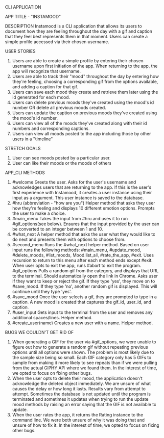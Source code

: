 CLI APPLICATION

APP TITLE - "INSTAMOOD"

DESCRIPTION
Instamood is a CLI application that allows its users to document how they are feeling throughout the day with a gif and caption that they feel best represents them in that moment. Users can create a simple profile accessed via their chosen username.

USER STORIES
1. Users are able to create a simple profile by entering their chosen username upon first initiation of the app. When returning to the app, the app will recognize that username.
2. Users are able to track their "mood" throughout the day by entering how they're feeling, choosing a corresponding gif from the options available, and adding a caption for that gif.
3.	Users can save each mood they create and retrieve them later using the id generated for each mood.
4. Users can delete previous moods they've created using the mood's id number OR  delete all previous moods created.
5. Users can update the caption on previous moods they've created using the mood's id number.
6.	Users can view all of the moods they've created along with their id numbers and corresponding captions.
7. Users can view all moods posted to the app including those by other users in a "timeline"


STRETCH GOALS
1. User can see moods posted by a particular user.
2. User can like their  moods or the moods of others
<!-- 3. User is able to rate their experience with Instamood.#COMPLETED -->
<!-- 4. Instamood is able to store and display all ratings from users. -->
<!-- 5. #average_ratings is able to produce an average of all user  ratings that updates whenever new ratings are entered. -->


APP_CLI METHODS
1. #welcome
    Greets the user. Asks for the user's username and acknowledges users that are returning to the app. If this is the user's first experience with Instamood, it creates a user instance using their input as a argument. This user instance is saved to the database.
2.  #hru (abbreviation - "how are you")
    Helper method that asks they user how they're feeling and displays 10 different emotion options. Prompts the user to make a choice.
3. #main_menu
    Takes the input from #hru and uses it to run #gif_options(see below). Ensures that the input provided by the user can be converted to an integer between 1 and 10.
4.  #what_next
    A helper method that asks the user what they would like to do next and presents them with options to choose from.
5. #second_menu
    Runs the #what_next helper method. Based on user input runs the following methods: #main_menu, #update_mood, #delete_moods, #list_moods, Mood.list_all, #rate_the_app, #exit. Uses recursion to return to this menu after each method ends except #exit. When user opts to exit the app, runs #abort to exit the program.
    #gif_options
    Pulls a random gif from the category, and displays that URL to the terminal. Should automatically open the link in Chrome.
    Asks user if they want to keep or reject the gif. If they type 'yes', they move on to #save_mood.
    If they type 'no', another random gif is displayed. This will continue until they type 'yes'.
7. #save_mood
    Once the user selects a gif, they are prompted to type in a caption. A new mood is created that captures the gif_id, user_id, and caption.
8. #user_input
    Gets input to the terminal from the user and removes any additional spaces/lines. Helper method.
9. #create_user(name)
    Creates a new user with a name. Helper method.

BUGS WE COULDN'T GET RID OF
1.  When generating a GIF for the user via #gif_options, we were unable to figure out how to generate a random gif without repeating previous options until all options were shown. The problem is most likely due to the sample size being so small. Each GIF category only has 5 GIFs to sample from making it more likely to see repeats than if we were pulling from the actual GIPHY API where we found them. In the interest of time, we opted to focus on fixing other bugs.
2. When the user opts to delete their mood, the application doesn't acknowledge the deleted object immediately. We are unsure of what causes the delay or how long it lasts. Results vary from attempt to attempt. Sometimes the database is not updated until the program is terminated and sometimes it updates when trying to run the update mood methods by raising an error saying that the GIF is not available to update.
3. When the user rates the app, it returns the Rating instance to the command line. We were both unsure of why it was doing that and unsure of how to fix it. In the interest of time, we opted to focus on fixing other bugs.
